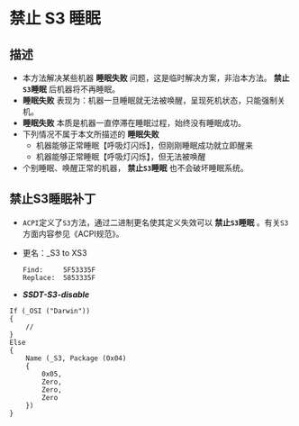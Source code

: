 # 禁止 S3 睡眠

## 描述

- 本方法解决某些机器 **睡眠失败** 问题，这是临时解决方案，非治本方法。 **禁止`S3`睡眠** 后机器将不再睡眠。
- **睡眠失败** 表现为：机器一旦睡眠就无法被唤醒，呈现死机状态，只能强制关机。
- **睡眠失败** 本质是机器一直停滞在睡眠过程，始终没有睡眠成功。
- 下列情况不属于本文所描述的 **睡眠失败** 
  - 机器能够正常睡眠【呼吸灯闪烁】，但刚刚睡眠成功就立即醒来
  - 机器能够正常睡眠【呼吸灯闪烁】，但无法被唤醒
- 个别睡眠、唤醒正常的机器， **禁止`S3`睡眠** 也不会破坏睡眠系统。

## 禁止S3睡眠补丁

- `ACPI`定义了`S3`方法，通过二进制更名使其定义失效可以 **禁止`S3`睡眠** 。有关`S3`方面内容参见《ACPI规范》。

- 更名：_S3 to XS3
  
  ```
  Find:     5F53335F
  Replace:  5853335F
  ```
  
-  ***SSDT-S3-disable*** 

  ```
  If (_OSI ("Darwin"))
  {
      //
  }
  Else
  {
      Name (_S3, Package (0x04)
      {
          0x05, 
          Zero, 
          Zero, 
          Zero
      })
  }
  ```

